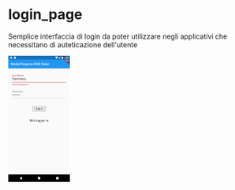 # login_page

Semplice interfaccia di login da poter utilizzare negli applicativi che necessitano di auteticazione dell'utente

<img src="screenshot01.png" alt="login" style="zoom:25%;" />
